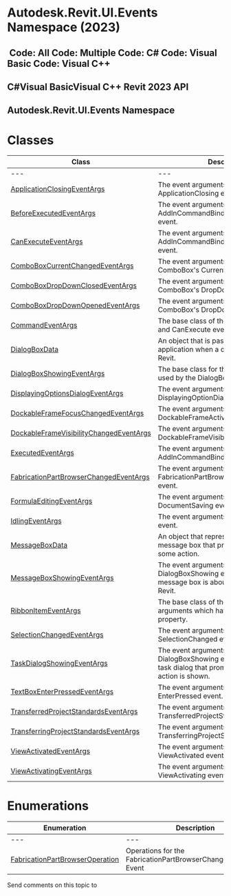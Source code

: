 # Autodesk.Revit.UI.Events Namespace (2023)

﻿
 Code: All Code: Multiple Code: C# Code: Visual Basic Code: Visual C++   
---  
C#Visual BasicVisual C++
Revit 2023 API  
---  
Autodesk.Revit.UI.Events Namespace  
---  
# Classes
| Class | Description |
| --- | --- |
| --- | --- | --- |
| [ApplicationClosingEventArgs](24e97531-4f9d-495f-a87e-3de452ab452c.md "ApplicationClosingEventArgs Class") | The event arguments used by the ApplicationClosing event. |
| [BeforeExecutedEventArgs](fa2b2985-1b98-420c-556a-3888b7929a5a.md "BeforeExecutedEventArgs Class") | The event arguments used by AddInCommandBinding's BeforeExecuted event. |
| [CanExecuteEventArgs](077b9ce9-f06b-8522-3967-746be8776f3a.md "CanExecuteEventArgs Class") | The event arguments used by AddInCommandBinding's CanExecute event. |
| [ComboBoxCurrentChangedEventArgs](682bcbf4-9367-5b9d-0fcf-1a57885f3e65.md "ComboBoxCurrentChangedEventArgs Class") | The event arguments used by ComboBox's CurrentChanged event. |
| [ComboBoxDropDownClosedEventArgs](e2bf5805-fb7c-5285-3c22-08534cfce159.md "ComboBoxDropDownClosedEventArgs Class") | The event arguments used by ComboBox's DropDownClosed event. |
| [ComboBoxDropDownOpenedEventArgs](2e97a182-2f96-bc29-ac2b-529f8938043c.md "ComboBoxDropDownOpenedEventArgs Class") | The event arguments used by ComboBox's DropDownOpened event. |
| [CommandEventArgs](c3d77fea-4752-aade-9e0b-95cc79461aa6.md "CommandEventArgs Class") | The base class of the command Executed and CanExecute event arguments. |
| [DialogBoxData](41f22b16-a68b-8c19-53f6-de079feb756c.md "DialogBoxData Class") | An object that is passed to your application when a dialog is displayed in Revit. |
| [DialogBoxShowingEventArgs](8b6b969f-45d2-5b90-ca6d-593348ddf8d4.md "DialogBoxShowingEventArgs Class") | The base class for the event arguments used by the DialogBoxShowing event. |
| [DisplayingOptionsDialogEventArgs](b803dfe4-f87c-ec59-a04c-89900c74bd10.md "DisplayingOptionsDialogEventArgs Class") | The event arguments used by DisplayingOptionDialog event. |
| [DockableFrameFocusChangedEventArgs](1aa44a28-c45d-d77b-ced8-3b5cd5e582f3.md "DockableFrameFocusChangedEventArgs Class") | The event arguments used by the DockableFrameActivatedChanged event. |
| [DockableFrameVisibilityChangedEventArgs](bc6bbc27-ed14-c79d-9e00-5c43b9cf978c.md "DockableFrameVisibilityChangedEventArgs Class") | The event arguments used by the DockableFrameVisibilityChanged event. |
| [ExecutedEventArgs](701d2fb4-1402-e2f7-6e09-d4cb955ee7da.md "ExecutedEventArgs Class") | The event arguments used by AddInCommandBinding's Executed event. |
| [FabricationPartBrowserChangedEventArgs](2af49738-a0c3-0e9b-f344-0f39d15dbd49.md "FabricationPartBrowserChangedEventArgs Class") | The event arguments used by the FabricationPartBrowserChangedEventArgs event. |
| [FormulaEditingEventArgs](67ae7e0e-00ff-4575-c39f-6b782e017f86.md "FormulaEditingEventArgs Class") | The event arguments used by the DocumentSaving event. |
| [IdlingEventArgs](92e2300b-b4b1-af35-221a-cfbeb22c8705.md "IdlingEventArgs Class") | The event arguments used by the Idling event. |
| [MessageBoxData](787ef878-c3be-555d-b91f-19089352c4dd.md "MessageBoxData Class") | An object that represents a simple message box that prompts the user for some action. |
| [MessageBoxShowingEventArgs](aa1b432c-e9b9-b528-aa3b-60514aaea2a3.md "MessageBoxShowingEventArgs Class") | The event arguments used by the DialogBoxShowing event when a Windows message box is about to be displayed in Revit. |
| [RibbonItemEventArgs](d20e0334-3b7a-35ed-bbcb-5e6807f46f84.md "RibbonItemEventArgs Class") | The base class of the RibbonItem event arguments which have UIApplication property. |
| [SelectionChangedEventArgs](8a744513-6de0-de55-c44c-bba00b949863.md "SelectionChangedEventArgs Class") | The event arguments used by the SelectionChanged event. |
| [TaskDialogShowingEventArgs](96cc0900-708b-5a2c-8d07-b2596ec20700.md "TaskDialogShowingEventArgs Class") | The event arguments used by the DialogBoxShowing event when a Revit task dialog that prompts the user for some action is shown. |
| [TextBoxEnterPressedEventArgs](1e00abfd-8c82-f8ab-4231-6dca5f85af77.md "TextBoxEnterPressedEventArgs Class") | The event arguments used by TextBox's EnterPressed event. |
| [TransferredProjectStandardsEventArgs](e7e40805-bd07-4e96-ab10-0ed0fe6b3bfc.md "TransferredProjectStandardsEventArgs Class") | The event arguments used by the TransferredProjectStandards event. |
| [TransferringProjectStandardsEventArgs](ffc4e960-25e8-9edb-f660-d328c57e65d0.md "TransferringProjectStandardsEventArgs Class") | The event arguments used by the TransferringProjectStandards event. |
| [ViewActivatedEventArgs](3c54cedc-bdbd-fb2c-2250-cb7387a5c3d4.md "ViewActivatedEventArgs Class") | The event arguments used by the ViewActivated event. |
| [ViewActivatingEventArgs](3b279e84-422c-ddc4-44df-fa5498124b14.md "ViewActivatingEventArgs Class") | The event arguments used by the ViewActivating event. |

# Enumerations
| Enumeration | Description |
| --- | --- |
| --- | --- | --- |
| [FabricationPartBrowserOperation](2e6ebb20-ac7c-2e91-28f7-0e232a983cc8.md "FabricationPartBrowserOperation Enumeration") | Operations for the FabricationPartBrowserChangedEventArgs Event |

Send comments on this topic to 